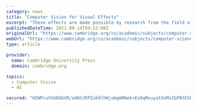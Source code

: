 ```yaml
---
category: news
title: "Computer Vision for Visual Effects"
excerpt: "These effects are made possible by research from the field of computer vision, the study of how to automatically understand images. Computer Vision for Visual Effects will educate students, engineers, and researchers about the fundamental computer vision ..."
publishedDateTime: 2021-09-14T04:52:00Z
originalUrl: "https://www.cambridge.org/co/academic/subjects/computer-science/computer-graphics-image-processing-and-robotics/computer-vision-visual-effects"
webUrl: "https://www.cambridge.org/co/academic/subjects/computer-science/computer-graphics-image-processing-and-robotics/computer-vision-visual-effects"
type: article

provider:
  name: Cambridge University Press
  domain: cambridge.org

topics:
  - Computer Vision
  - AI

secured: "H2WPcuVSU8GbVR/ad6hJRPZuk9lhWjomgmMAek+Ev6qMxuyatXsMxIbPBtESLZAqfYPX4HiI2dBNncM04PsONsyNnJzZ9wttJGF3GaZcRykTXkmXpWhNuA6BUnMSUsptl2x2q7IxA2eKPDjj4ZCdZshX7s+mJdOXK7HXO8ZncJuA5SWJJBh/qbviYAJ29XMO9Npo87K4ua2lDQNiIXTSvL0YwusC6JEzJD9FVyoBS4/XK9e03D+QEZn1V/em3wTVlpw0LneC2QJyGpHBO1iOnOuwuiqkmf3DWWAh7OEPeQGPrODJdlpqD4ra3eFsOfOJ2hvBkulnQgENb0cu5kapyHRW8g8tvTLzdKraVmz0FhI=;/LtlxGYuo3UJw37It/nCBg=="
---
```


